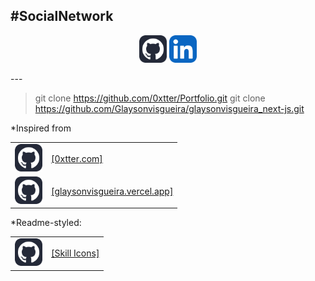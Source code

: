 ## #SocialNetwork

<p align="center">
<a href="http://www.github.com/JankAnna"><img src="https://github.com/tandpfun/skill-icons/blob/main/icons/Github-Dark.svg" width="44"></a>
<a href="https://www.linkedin.com/in/anna-jankowska-297066110"><img src="https://github.com/tandpfun/skill-icons/blob/main/icons/LinkedIn.svg" width="44"></a>
</p>
---

> git clone https://github.com/0xtter/Portfolio.git
> git clone https://github.com/Glaysonvisgueira/glaysonvisgueira_next-js.git

\*Inspired from

<table>
<tr>
<td><a href="https://github.com/0xtter/Portfolio"><img src="https://github.com/tandpfun/skill-icons/blob/main/icons/Github-Dark.svg" width="44"></a></td>
<td><a href="https://portfolio.0xtter.com">[0xtter.com]</a></td>
</tr>
<tr>
<td><a href="https://github.com/0xtter/Portfolio"><img src="https://github.com/tandpfun/skill-icons/blob/main/icons/Github-Dark.svg" width="44"></a></td>
<td><a href="https://glaysonvisgueira.vercel.app">[glaysonvisgueira.vercel.app]</a></td>
</tr>
</table>

\*Readme-styled:

<table>
<tr>
<td><a href="https://github.com/tandpfun/skill-icons"><img src="https://github.com/tandpfun/skill-icons/blob/main/icons/Github-Dark.svg" width="44"></a></td>
<td><a href="https://skillicons.dev">[Skill Icons]</a></td>
</tr>
</table>